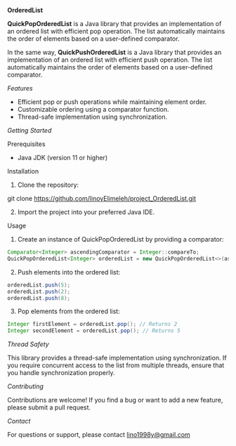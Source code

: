 **OrderedList**

**QuickPopOrderedList** is a Java library that provides an implementation of an ordered list with efficient pop operation. The list automatically maintains the order of elements based on a user-defined comparator.

In the same way, **QuickPushOrderedList** is a Java library that provides an implementation of an ordered list with efficient push operation. The list automatically maintains the order of elements based on a user-defined comparator.

*Features*

- Efficient pop or push operations while maintaining element order.
- Customizable ordering using a comparator function.
- Thread-safe implementation using synchronization.


*Getting Started*

Prerequisites

- Java JDK (version 11 or higher)

Installation

1. Clone the repository:

git clone https://github.com/linoyElimeleh/project_OrderedList.git

2. Import the project into your preferred Java IDE.

Usage

1. Create an instance of QuickPopOrderedList by providing a comparator:

```java
Comparator<Integer> ascendingComparator = Integer::compareTo;
QuickPopOrderedList<Integer> orderedList = new QuickPopOrderedList<>(ascendingComparator);
```

2. Push elements into the ordered list:

```java
orderedList.push(5);
orderedList.push(2);
orderedList.push(8);
```

3. Pop elements from the ordered list:

```java
Integer firstElement = orderedList.pop(); // Returns 2
Integer secondElement = orderedList.pop(); // Returns 5
```

*Thread Safety*

This library provides a thread-safe implementation using synchronization. If you require concurrent access to the list from multiple threads, ensure that you handle synchronization properly.

*Contributing*

Contributions are welcome! If you find a bug or want to add a new feature, please submit a pull request.


*Contact*

For questions or support, please contact lino1998y@gmail.com
